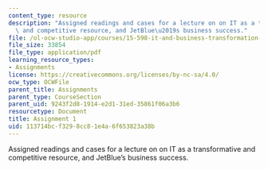 ```yaml
---
content_type: resource
description: "Assigned readings and cases for a lecture on on IT as a transformative\
  \ and competitive resource, and JetBlue\u2019s business success."
file: /ol-ocw-studio-app/courses/15-598-it-and-business-transformation-spring-2003/113714bcf3298cc81e4a6f653823a38b_assignment1.pdf
file_size: 33854
file_type: application/pdf
learning_resource_types:
- Assignments
license: https://creativecommons.org/licenses/by-nc-sa/4.0/
ocw_type: OCWFile
parent_title: Assignments
parent_type: CourseSection
parent_uid: 9243f2d8-1914-e2d1-31ed-35861f06a3b6
resourcetype: Document
title: Assignment 1
uid: 113714bc-f329-8cc8-1e4a-6f653823a38b
---
```

Assigned readings and cases for a lecture on on IT as a transformative and competitive resource, and JetBlue’s business success.